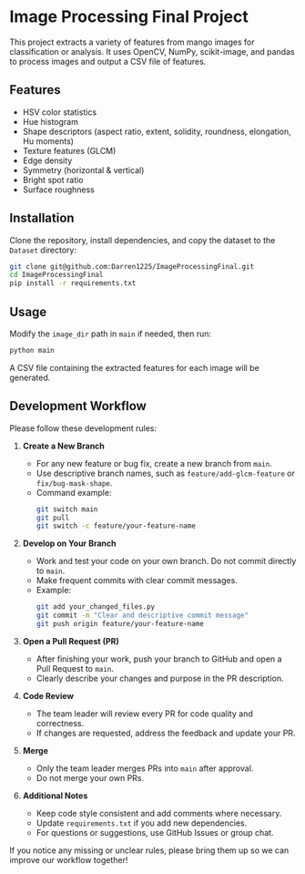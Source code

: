 # Image Processing Final Project

This project extracts a variety of features from mango images for classification or analysis. It uses OpenCV, NumPy, scikit-image, and pandas to process images and output a CSV file of features.

## Features

- HSV color statistics
- Hue histogram
- Shape descriptors (aspect ratio, extent, solidity, roundness, elongation, Hu moments)
- Texture features (GLCM)
- Edge density
- Symmetry (horizontal & vertical)
- Bright spot ratio
- Surface roughness

## Installation

Clone the repository, install dependencies, and copy the dataset to the `Dataset` directory:

```sh
git clone git@github.com:Darren1225/ImageProcessingFinal.git
cd ImageProcessingFinal
pip install -r requirements.txt
```

## Usage

Modify the `image_dir` path in `main` if needed, then run:

```sh
python main
```

A CSV file containing the extracted features for each image will be generated.

## Development Workflow

Please follow these development rules:

1. **Create a New Branch**
   - For any new feature or bug fix, create a new branch from `main`.
   - Use descriptive branch names, such as `feature/add-glcm-feature` or `fix/bug-mask-shape`.
   - Command example:
     ```sh
     git switch main
     git pull
     git switch -c feature/your-feature-name
     ```

2. **Develop on Your Branch**
   - Work and test your code on your own branch. Do not commit directly to `main`.
   - Make frequent commits with clear commit messages.
   - Example:
     ```sh
     git add your_changed_files.py
     git commit -m "Clear and descriptive commit message"
     git push origin feature/your-feature-name
     ```

3. **Open a Pull Request (PR)**
   - After finishing your work, push your branch to GitHub and open a Pull Request to `main`.
   - Clearly describe your changes and purpose in the PR description.

4. **Code Review**
   - The team leader will review every PR for code quality and correctness.
   - If changes are requested, address the feedback and update your PR.

5. **Merge**
   - Only the team leader merges PRs into `main` after approval.
   - Do not merge your own PRs.

6. **Additional Notes**
   - Keep code style consistent and add comments where necessary.
   - Update `requirements.txt` if you add new dependencies.
   - For questions or suggestions, use GitHub Issues or group chat.

If you notice any missing or unclear rules, please bring them up so we can improve our workflow together!